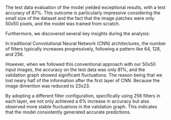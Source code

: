 The test data evaluation of the model yielded exceptional results, with a test accuracy of 87%. This outcome is particularly impressive considering the small size of the dataset and the fact that the image patches were only 50x50 pixels, and the model was trained from scratch.

Furthermore, we discovered several key insights during the analysis:

In traditional Convolutional Neural Network (CNN) architectures, the number of filters typically increases progressively, following a pattern like 64, 128, and 256.

However, when we followed this conventional approach with our 50x50 input images, the accuracy on the test data was only 81%, and the validation graph showed significant fluctuations. The reason being that we lost neary half of the information after the first layer of CNN. Because the image dimention was reduced to 23x23.

By adopting a different filter configuration, specifically using 256 filters in each layer, we not only achieved a 6% increase in accuracy but also observed more stable fluctuations in the validation graph. This indicates that the model consistently generated accurate predictions.
